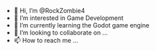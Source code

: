 - 👋 Hi, I’m @RockZombie4
- 👀 I’m interested in Game Development
- 🌱 I’m currently learning the Godot game engine
- 💞️ I’m looking to collaborate on ...
- 📫 How to reach me ...

<!---
RockZombie4/RockZombie4 is a ✨ special ✨ repository because its `README.md` (this file) appears on your GitHub profile.
You can click the Preview link to take a look at your changes.
--->
